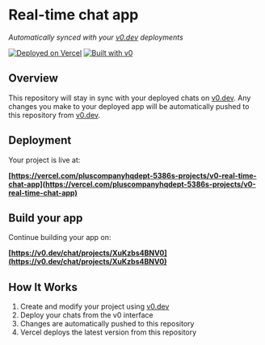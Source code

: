 # Real-time chat app

*Automatically synced with your [v0.dev](https://v0.dev) deployments*

[![Deployed on Vercel](https://img.shields.io/badge/Deployed%20on-Vercel-black?style=for-the-badge&logo=vercel)](https://vercel.com/pluscompanyhqdept-5386s-projects/v0-real-time-chat-app)
[![Built with v0](https://img.shields.io/badge/Built%20with-v0.dev-black?style=for-the-badge)](https://v0.dev/chat/projects/XuKzbs4BNV0)

## Overview

This repository will stay in sync with your deployed chats on [v0.dev](https://v0.dev).
Any changes you make to your deployed app will be automatically pushed to this repository from [v0.dev](https://v0.dev).

## Deployment

Your project is live at:

**[https://vercel.com/pluscompanyhqdept-5386s-projects/v0-real-time-chat-app](https://vercel.com/pluscompanyhqdept-5386s-projects/v0-real-time-chat-app)**

## Build your app

Continue building your app on:

**[https://v0.dev/chat/projects/XuKzbs4BNV0](https://v0.dev/chat/projects/XuKzbs4BNV0)**

## How It Works

1. Create and modify your project using [v0.dev](https://v0.dev)
2. Deploy your chats from the v0 interface
3. Changes are automatically pushed to this repository
4. Vercel deploys the latest version from this repository